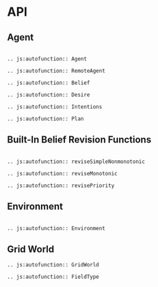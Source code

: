 # API

## Agent

```eval_rst

.. js:autofunction:: Agent

.. js:autofunction:: RemoteAgent

.. js:autofunction:: Belief

.. js:autofunction:: Desire

.. js:autofunction:: Intentions

.. js:autofunction:: Plan

```

## Built-In Belief Revision Functions

```eval_rst

.. js:autofunction:: reviseSimpleNonmonotonic

.. js:autofunction:: reviseMonotonic

.. js:autofunction:: revisePriority

```

## Environment

```eval_rst

.. js:autofunction:: Environment

```

## Grid World

```eval_rst
.. js:autofunction:: GridWorld

.. js:autofunction:: FieldType
```
